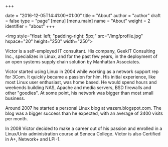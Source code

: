 +++

date = "2016-12-05T14:41:00+01:00"
title = "About"
author = "author"
draft = false
type = "page"
[menu]
     [menu.main]
        name = "About"
        weight = 2
        identifier = "about"
+++

<img style="float: left; "padding-right: 5px;" src="/img/profile.jpg" hspace="20" height="250" width="250">

Victor is a self-employed IT consultant. His company, GeekIT Consulting Inc., specializes in Linux, and for the past few years, in the deployment of an open systems supply chain solution by Manhattan Associates.

Victor started using Linux in 2004 while working as a network support rep for 3Com. It quickly became a passion for him. His initial experience, like most Linux user enthusiast, was home based. He would spend hours and weekends building NAS, Apache and media servers, BSD firewalls and other "goodies". At some point, his network was bigger than most small business.

Around 2007 he started a personal Linux blog at wazem.blogspot.com. The blog was a bigger success than he expected, with an average of 3400 visits per month.

In 2008 Victor decided to make a career out of his passion and enrolled in a Linux/Unix administration course at Seneca College. Victor is also Certified in A+, Network+ and LPI-1.
